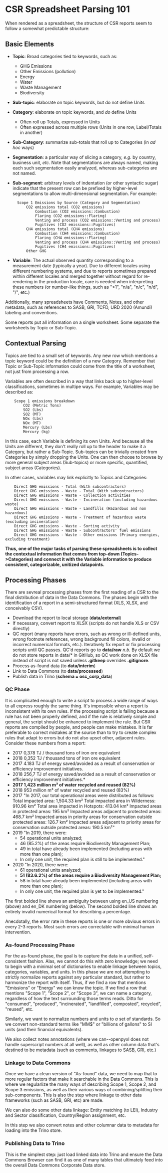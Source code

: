 # CSR Spreadsheet Parsing 101

When rendered as a spreadsheet, the structure of CSR reports seem to follow a somewhat predictable structure:

## Basic Elements

* **Topic**: Broad categories tied to keywords, such as:
    * GHG Emissions
    * Other Emissions (pollution)
    * Energy
    * Water
    * Waste Management
    * Biodiversity
* **Sub-topic**: elaborate on topic keywords, but do not define Units
* **Category**: elaborate on topic keywords, and *do* define Units
    * Often roll up Totals, expressed in Units
    * Often expressed across multiple rows (Units in one row, Label/Totals in another)
* **Sub-Category**: summarize sub-totals that roll up to Categories (in *ad hoc* ways)
* **Segmentation**: a particular way of slicing a category, *e.g.* by country, business unit, *etc.*  Note that segmentations are always named, making each such segmentation easily analyzed, whereas sub-categories are not named.
* **Sub-segment**: arbitrary levels of indentation (or other syntactic sugar) indicate that the present row can be prefixed by higher-level segmentations to allow multi-dimensional segmentation.  For example:

        Scope 1 Emissions by Source (Category and Segmentation)
            CO2 emissions total (CO2 emissions)
                Combustion (CO2 emissions::Combustion)
                Flaring (CO2 emissions::Flaring)
                Venting and process (CO2 emissions::Venting and process)
                Fugitives (CO2 emissions::Fugitives)
            CH4 emissions total (CH4 emissions)
                Combustion (CH4 emissions::Combustion)
                Flaring (CH4 emissions::Flaring)
                Venting and process (CH4 emissions::Venting and process)
                Fugitives (CH4 emissions::Fugitives)
            Other GHG

* **Variable**: The actual observed quantity corresponding to a measurement date (typically a year).  Due to different locales using different numbering systems, and due to reports sometimes prepared within different locales and merged together without regard for re-rendering in the production locale, care is needed when interpreting these numbers (or number-like things, such as "<1", "n/a", "n/c", "n/d", "/", etc.)

Additionally, many spreadsheets have Comments, Notes, and other metadata, such as references to SASB, GRI, TCFD, URD 2020 (Amundi) labeling and conventions.

Some reports put all information on a single worksheet.  Some separate the worksheets by Topic or Sub-Topic.

## Contextual Parsing

Topics are tied to a small set of keywords.  Any new row which mentions a topic keyword could be the definition of a new Category.  Remember that Topic or Sub-Topic information could come from the title of a worksheet, not just from processing a row.

Variables are often described in a way that links back up to higher-level classifications, sometimes in multipe ways.  For example, Variables may be described as:

        Scope 1 emissions breakdown
            CO2 (Metric Tons)
            SO2 (Lbs)
            SO2 (MT)
            NOx (Lbs)
            NOx (MT)
            Mercury (Lbs)
            Mercury (kg)

In this case, each Variable is defining its own Units.  And because all the Units are different, they don't really roll up to the header to make it a Category, but rather a Sub-Topic.  Sub-topics can be trivially created from Categories by simply dropping the Units.  One can then choose to browse by more general subject areas (Sub-topics) or more specific, quantified, subject areas (Categories).

In other cases, variables may link explicitly to Topics and Categories:

        Direct GHG emissions - Total (With subcontractors)
        Direct GHG emissions - Waste - Total (With subcontractors)
        Direct GHG emissions - Waste - Collection activities
        Direct GHG emissions - Waste - Incineration (including hazardous waste)
        Direct GHG emissions - Waste - Landfills (Hazardous and non hazardous)
        Direct GHG emissions - Waste - Treatment of hazardous waste (excluding incineration)
        Direct GHG emissions - Waste - Sorting activity
        Direct GHG emissions - Waste - Subcontractors' fuel emissions
        Direct GHG emissions - Waste - Other emissions (Primary energies, excluding treatment)

**Thus, one of the major tasks of parsing these spreadsheets is to collect the contextual information that comes from top-down (Topics->Categories) and connect it with the Variable information to produce consistent, categorizable, unitized datapoints.**  

## Processing Phases

There are sevreal processing phases from the first reading of a CSR to the final distribution of data in the Data Commons.  The phases begin with the identification of a report in a semi-structured format (XLS, XLSX, and conceivably CSV).

* Download the report to local storage (**data/external**)
* If necessary, convert report to XLSX (scripts do not handle XLS or CSV directly)
* QC report (many reports have errors, such as wrong or ill-defined units, wrong footnote references, wrong background fill colors, invalid or incorrect numerical formats, etc.).  Iteratively fix report or fix processing scripts until QC passes.  QC'd reports go to **data/raw** *n.b.* By default we do not store reports in data/* in GitHub, so QC work done on XLSX file instead of script is not saved unless **.gitkeep** overrides **.gitignore**.
* Process as-found data (to **data/interim**)
* Link to Data Commons (to **data/processed**)
* Publish data in Trino (**schema = osc_corp_data**)

### QC Phase

It is complicated enough to write a script to process a wide range of ways to all express roughly the same thing.  It's impossible when a report is inconsistent with its own rules.  If the processing script is failing because a rule has not been properly defined, and if the rule is relatively simple and general, the script should be enhanced to implement the rule.  But CSR reports are compiled by people, and people can make mistakes.  It is far preferable to correct mistakes at the source than to try to create complex rules that adapt to errors but do not also upset other, adjacent rules.  Consider these numbers from a report:

* 2017	0,378 TJ / thousand tons of iron ore equivalent
* 2018	0,352 TJ / thousand tons of iron ore equivalent
* 2017	4.183 TJ of energy saved/avoided as a result of conservation or efficiency improvement initiatives.
* 2018	256,7 TJ of energy saved/avoided as a result of conservation or efficiency improvement initiatives.* 
* **2017	1,423 million m³ of water recycled and reused (82%)**
* 2018	953 million m³ of water recycled and reused (83%)
* 2017	"In 2017, our total operational areas were distributed as follows:
    Total impacted area: 1,504.33 km²
    Total impacted area in Wilderness: 910.96 km²
    Total area impacted in Hotspots: 413.04 km²
    Impacted areas in protected areas: 195 km²
    Impacted areas adjacent to protected areas: 468.7 km²
    Impacted areas in priority areas for conservation outside protected areas: 126.7 km²
    Impacted areas adjacent to priority areas for conservation outside protected areas: 190.5 km²"
* 2019	"In 2019, there were:
    - 54 operational units analyzed;
    - 46 (85.2%) of the areas require Biodiversity Management Plan;
    - 49 in total have already been implemented (including areas with more than one plan);
    - In only one unit, the required plan is still to be implemented."
* 2020	"In 2020, there were:
    - 61 operational units analyzed;
    - **51 (83.6.2%) of the areas require a Biodiversity Management Plan;**
    - 58 in total have already been implemented (including areas with more than one plan);
    - In only one unit, the required plan is yet to be implemented."

The first bolded line shows an ambiguity between using en_US numbering (above) and en_DK numbering (below).  The second bolded line shows an entirely invalid numerical format for describing a percentage.

Anecdotally, the error rate in these reports is one or more obvious errors in every 2-3 reports.  Most such errors are correctable with minimal human intervention.

### As-found Processing Phase

For the as-found phase, the goal is to capture the data in a unified, self-consistent fashion.  Alas, we cannot do this with zero knowledge; we need to begin with a minimal set of dictionaries to enable linkage between topics, categories, variables, and units.  In this phase we are not attempting to strictly normalize reports against any particular standard, but rather to harmonize the report with itself.  Thus, if we find a row that mentions "Emissions" or "Energy" we can know the topic.  If we find a row that mentions "Scope 1", "Scope 2", or "Scope 3", we can name a category, regardless of how the text surrounding those terms reads.  Ditto for "consumed", "produced", "incinerated", "landfilled", composted", recycled", "reused", etc.

Similarly, we want to normalize numbers and units to *a* set of standards.  So we convert non-standard terms like "MM&dollar;" or "billions of gallons" to SI units (and their financial equivalents).

We also collect notes annotations (where we can--openpyxl does not handle superscript numbers at all well), as well as other column data that's destined to be metadata (such as comments, linkages to SASB, GRI, etc.)

### Linkage to Data Commons

Once we have a clean version of "As-found" data, we need to map that to more regular factors that make it searchable in the Data Commons.  This is where we regularlize the many ways of describing Scope 1, Scope 2, and Scope 3 emissions, as well as their various ways of combining/splitting their sub-components.  This is also the step where linkage to other data frameworks (such as SASB, GRI, etc) are made.

We can also do some other data linkage: Entity matching (to LEI), Industry and Sector classification, Country/Region assignment, etc.

In this step we also convert notes and other columnar data to metadata for loading into the Trino store.

### Publishing Data to Trino

This is the simplest step: just load linked data into Trino and ensure the Data Commons Browser can find it as one of many tables that ultimately feed into the overall Data Commons Corporate Data store.
